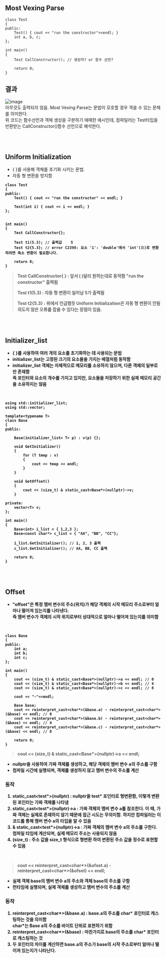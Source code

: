 ## Most Vexing Parse  

    class Test
    {
    public:
        Test() { cout << "run the constructor"<<endl; }
        int a, b, c;
    };

    int main()
    {
        Test CallConstructor(); // 생성자? or 함수 선언?

        return 0;
    }

## 결과
![image](https://github.com/KyeongHo-Kim/CPP/assets/80688911/73230e15-f0a7-48f0-9110-72af877cc1f4)
<br>
아무것도 출력되지 않음. Most Vexing Parse는 문법이 모호할 경우 격을 수 있는 문제를 의미한다.  
위 코드는 함수선언과 객체 생성을 구분하기 애매한 예시인데, 컴파일러는 Test타입을 반환받는 CallConstructor()함수 선언으로 해석한다.

<br><br>

## Uniform Initialization  <br>  

- { }를 사용해 객체를 초기화 시키는 문법.  
- 자동 형 변환을 방지함  

<b>

    class Test
    {
    public:
        Test() { cout << "run the constructor" << endl; }

        Test(int i) { cout << i << endl; }
    };


    int main()
    {
        Test CallConstructor{};

        Test t1(5.3); // 출력값	5
        Test t2{5.3}; // error C2398: 요소 '1': 'double'에서 'int'(으)로 변환하려면 축소 변환이 필요합니다.

        return 0;
    }
> Test CallConstructor{ } : 앞서 ( )달리 원하는대로 동작함 "run the constructor" 출력됨
> 
> Test t1(5.3) : 자동 형 변환이 일어남 5가 출력됨
>
> Test t2{5.3} : 위에서 언급했듯  Uniform Initialization은 자동 형 변환이 안됨  
> 의도치 않은 오류를 잡을 수 있다는 장점이 있음.


<br><br>

## Initializer_list  <br>  

- { }를 사용하여 여러 개의 요소를 초기화하는 데 사용되는 문법  
- initializer_list는 고정된 크기의 요소들을 가지는 배열처럼 동작함
- initializer_list 객체는 자체적으로 메모리를 소유하지 않으며, 다른 객체의 일부로만 존재함  
  즉 포인터와 요소의 개수를 가지고 있지만, 요소들을 저장하기 위한 실제 메모리 공간을 소유하지는 않음  

<br>

    using std::initializer_list;
    using std::vector;

    template<typename T>
    class Base
    {
    public:
        
        Base(initializer_list< T> p) : v(p) {};

        void GetInitializer()
        {
            for (T tmep : v)
            {
                cout << tmep << endl;
            }
        }

        void GetOffset()
        {
            cout << (size_t) & static_cast<Base*>(nullptr)->v;
        }

    private:
        vector<T> v;
    };

    int main()
    {
        Base<int> i_list = { 1,2,3 };
        Base<const char*> c_list = { "AA", "BB", "CC"};

        i_list.GetInitializer(); // 1, 2, 3 출력
        c_list.GetInitializer(); // AA, BB, CC 출력

        return 0;
    }


<br><br>

## Offset
- "offset"은 특정 멤버 변수의 주소(위치)가 해당 객체의 시작 메모리 주소로부터 얼마나 떨어져 있는지를 나타낸다.  
  즉 멤버 변수가 객체의 시작 위치로부터 상대적으로 얼마나 떨어져 있는지를 의미함  

<br>

    class Base
    {
    public:
        int a;
        int b;
        int c;
    };

    int main()
    {
        cout << (size_t) & static_cast<Base*>(nullptr)->a << endl; // 0
        cout << (size_t) & static_cast<Base*>(nullptr)->b << endl; // 4
        cout << (size_t) & static_cast<Base*>(nullptr)->c << endl; // 8

        cout << "-"<<endl;

        Base base;
        cout << reinterpret_cast<char*>(&base.a) - reinterpret_cast<char*>(&base) << endl; // 0
        cout << reinterpret_cast<char*>(&base.b) - reinterpret_cast<char*>(&base) << endl; // 4
        cout << reinterpret_cast<char*>(&base.c) - reinterpret_cast<char*>(&base) << endl; // 8

        return 0;
    }

> cout << (size_t) & static_cast<Base*>(nullptr)->a << endl;
- nullptr을 사용하여 가짜 객체를 생성하고, 해당 객체의 멤버 변수 a의 주소를 구함  
- 컴파일 시간에 실행되며, 객체를 생성하지 않고 멤버 변수의 주소를 계산

### 동작

1. static_cast<test*>(nullptr) : nullptr을 test* 포인터로 형변환함, 이렇게 변환된 포인터는 가짜 객체를 나타냄  
2. static_cast<test*>(nullptr)->a : 가짜 객체의 멤버 변수 a를 참조한다. 이 때, 가짜 객체는 실제로 존재하지 않기 때문에 접근 시도는 무의미함. 하지만 컴파일러는 이 코드를 통해 멤버 변수 a의 타입을 알 수 있음  
3. & static_cast<test*>(nullptr)->a : 가짜 객체의 멤버 변수 a의 주소를 구한다. 컴파일 타임에 계산되며, 실제 메모리 주소는 사용되지 않음  
4. (size_t) : 주소 값을 size_t 형식으로 형변환 하여 변환된 주소 값을 정수로 표현할 수 있음  

<br>

> cout << reinterpret_cast<char*>(&ofset.a) - reinterpret_cast<char*>(&ofset) << endl;
- 실제 객체 base의 멤버 변수 a의 주소와 객체 base의 주소를 구함
- 런타임에 실행되며, 실제 객체를 생성하고 멤버 변수의 주소를 계산

### 동작
1. reinterpret_cast<char*>(&base.a) : base.a의 주소를 char* 포인터로 캐스팅하는 것을 의미함  
   char*는 Base a의 주소를 바이트 단위로 표현하기 위함
2. reinterpret_cast<char*>(&base) : 마찬가지로 base의 주소를 char* 포인터로 캐스팅하는 것
3. 두 포인터의 차이를 계산하면 base.a의 주소가 base의 시작 주소로부터 얼마나 떨어져 있는지가 나타난다.
